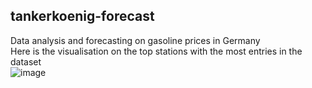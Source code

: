 ## tankerkoenig-forecast
Data analysis and forecasting on gasoline prices in Germany  
Here is the visualisation on the top stations with the most entries in the dataset  
![image](https://user-images.githubusercontent.com/25065706/58381495-e4761080-7fbd-11e9-889d-f9f0a9ed11f9.png=80x)
